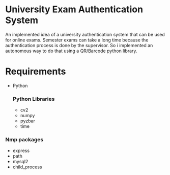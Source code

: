 # University Exam Authentication System
 An implemented idea of a university authentication system that can be used for online exams.
 Semester exams can take a long time because the authentication process is done by the supervisor.
 So i implemented an autonomous way to do that using a QR/Barcode python library.
 
# Requirements 
- Python
  ### Python Libraries
  - cv2
  - numpy
  - pyzbar
  - time
### Nmp packages
- express
- path
- mysql2
- child_process

